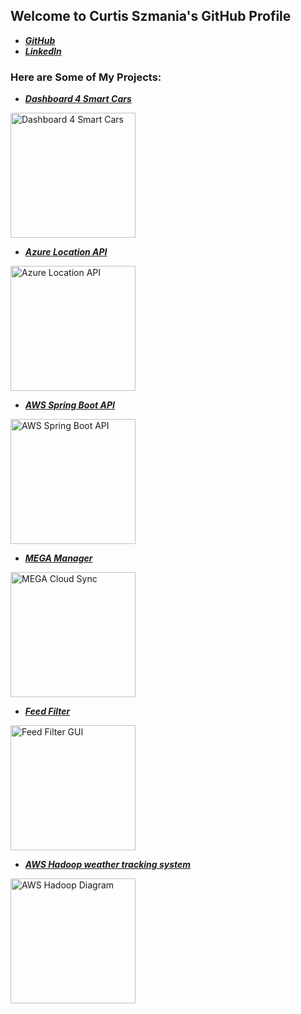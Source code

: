 ## Welcome to Curtis Szmania's GitHub Profile

* ***<a href="https://github.com/szmania">GitHub</a>*** 
* ***<a href="https://www.linkedin.com/in/curtisszmania/">LinkedIn</a>*** 

### Here are Some of My Projects:


* ***<a href="https://github.com/szmania/dash-4-smart-cars">Dashboard 4 Smart Cars</a>***

<img src="https://hips.hearstapps.com/hmg-prod/images/f8a9478-source-1556566510.jpg" alt="Dashboard 4 Smart Cars" height="200">

* ***<a href="https://github.com/szmania/AzureLocationAPI">Azure Location API</a>***

<img src="https://swimburger.net/media/ppnn3pcl/azure.png" alt="Azure Location API" height="200">

* ***<a href="https://github.com/szmania/aws-spring-boot-api">AWS Spring Boot API</a>***

<img src="https://logos-world.net/wp-content/uploads/2021/08/Amazon-Web-Services-AWS-Logo-700x394.png" alt="AWS Spring Boot API" height="200">


* ***<a href="https://szmania.github.io/mega_manager/">MEGA Manager</a>*** 

<img src="https://upload.wikimedia.org/wikipedia/en/b/b9/Mega.co.nz_file_uploader.PNG" alt="MEGA Cloud Sync" height="200">

* ***<a href="https://szmania.github.io/Feed_Filter/">Feed Filter</a>*** 

<img src="https://upload.wikimedia.org/wikipedia/en/thumb/4/43/Feed-icon.svg/1200px-Feed-icon.svg.png" alt="Feed Filter GUI" height="200">

* ***<a href="https://szmania.github.io/AWS_Hadoop/">AWS Hadoop weather tracking system</a>***

<img src="https://d2908q01vomqb2.cloudfront.net/77de68daecd823babbb58edb1c8e14d7106e83bb/2022/05/12/Virtusa-Hadoop-EMR-4.png" alt="AWS Hadoop Diagram" height="200">
